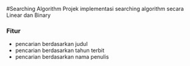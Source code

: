 #Searching Algorithm
Projek implementasi searching algorithm secara Linear dan Binary

### Fitur
- pencarian berdasarkan judul
- pencarian berdasarkan tahun terbit
- pencarian berdasarkan nama penulis

